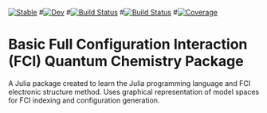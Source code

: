 
[![Stable](https://img.shields.io/badge/docs-stable-blue.svg)](https://nbraunsc.github.io/fci.jl/stable)
#[![Dev](https://img.shields.io/badge/docs-dev-blue.svg)](https://nbraunsc.github.io/fci.jl/dev)
#[![Build Status](https://travis-ci.com/nbraunsc/fci.jl.svg?branch=master)](https://travis-ci.com/nbraunsc/fci.jl)
#[![Build Status](https://ci.appveyor.com/api/projects/status/github/nbraunsc/fci.jl?svg=true)](https://ci.appveyor.com/project/nbraunsc/fci-jl)
#[![Coverage](https://coveralls.io/repos/github/nbraunsc/fci.jl/badge.svg?branch=master)](https://coveralls.io/github/nbraunsc/fci.jl?branch=master)

# Basic Full Configuration Interaction (FCI) Quantum Chemistry Package
A Julia package created to learn the Julia programming language and FCI electronic structure method. Uses graphical representation of model spaces for FCI indexing and configuration generation.  
